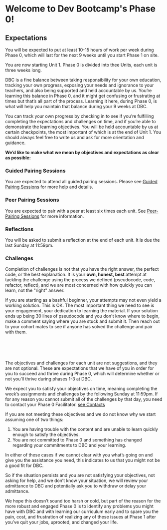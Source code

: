 # Welcome to Dev Bootcamp's Phase 0!


## Expectations
You will be expected to put at least 10-15 hours of work per week during Phase 0, which will last for the next 9 weeks until you start Phase 1 on site.

You are now starting Unit 1. Phase 0 is divided into thee Units, each unit is three weeks long.

DBC is a fine balance between taking responsibility for your own education, tracking your own progress, exposing your needs and ignorance to your teachers, and also being supported and held accountable by us.  You’re learning this balance in Phase 0, and it might get confusing or frustrating at times but that’s all part of the process.  Learning it here, during Phase 0, is what will help you maintain that balance during your 9 weeks at DBC.

You can track your own progress by checking in to see if you’re fulfilling completing the expectations and challenges on time, and if you’re able to demonstrate the learning objectives. You will be held accountable by us at certain checkpoints, the most important of which is at the end of Unit 1. You should always feel free  to write us and ask for more orientation and guidance.

**We’d like to make what we mean by objectives and expectations as clear as possible:**

### Guided Pairing Sessions
You are expected to attend all guided pairing sessions. Please see <a href="" target="_blank"> Guided Pairing Sessions</a> for more help and details. 
### Peer Pairing Sessions
You are expected to pair with a peer at least six times each unit. See <a href="" target="_blank"> Peer-Pairing Sessions</a> for more information. 
### Reflections
You will be asked to submit a reflection at the end of each unit. It is due the last Sunday at 11:59pm. 
### Challenges
Completion of challenges is not that you have the right answer, the perfect code, or the best explanation.  It is your **own, honest,  best** attempt at tackling the challenge using the process we defined (pseudocode, code, refactor, reflect), and we are most concerned with how quickly you can learn, not the "right" answer.  

If you are starting as a bashful beginner, your attempts may not even yield a working solution.  This is OK.  The most important thing we need to see is your engagement, your dedication to learning the material.  If your solution ends up being 30 lines of pseudocode and you don't know where to begin, make a comment saying where you are stuck and submit it.  Then reach out to your cohort mates to see if anyone has solved the challenge and pair with them.

<br>
<br>
<br>
<br>
The objectives and challenges for each unit are not suggestions, and they are not optional.  These are expectations that we have of you in order for you to succeed and thrive during Phase 0, which will determine whether or not you’ll thrive during phases 1-3 at DBC.

We expect you to satisfy your objectives on time, meaning completing the week’s assignments and challenges by the following Sunday at 11:59pm.  If for any reason you cannot submit all of the challenges by that day, you need to contact your Phase 0 Facilitator. <a href="" target="_blank">see Contacts </a>

If you are not meeting these objectives and we do not know why we start assuming one of two things:

1. You are having trouble with the content and are unable to learn quickly enough to satisfy the objectives.
2. You are not committed to Phase 0 and something has changed regarding your commitments to DBC and your learning.

In either of these cases if we cannot clear with you what’s going on and give you the assistance you need, this indicates to us that you might not be a good fit for DBC.

So if the situation persists and you are not satisfying your objectives, not asking for help, and we don’t know your situation, we will review your admittance to DBC and potentially ask you to withdraw or delay your admittance.

We hope this doesn’t sound too harsh or cold, but part of the reason for the more robust and engaged Phase 0 is to identify any problems you might have with DBC and with learning our curriculum early and to spare you the pain, cost, and frustration of realizing any of these issues at Phase 1 after you’ve quit your jobs, uprooted, and changed your life. 

